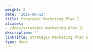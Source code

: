 ```yaml
---
weight: 2
date: '2025-06-12'
title: Strategic Marketing Plan 1
aliases:
- /docs/strategic-marketing-plan_1/
description: ''
linkTitle: Strategic Marketing Plan 1
type: docs
---
```


